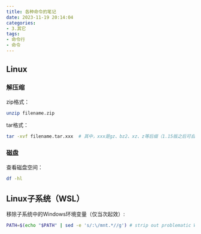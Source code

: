 ```yaml
---
title: 各种命令的笔记
date: 2023-11-19 20:14:04
categories:
- 3.其它
tags:
- 命令行
- 命令
---
```


## Linux

### 解压缩

zip格式：
``` bash
unzip filename.zip
```

tar格式：
``` bash
tar -xvf filename.tar.xxx  # 其中，xxx是gz、bz2、xz、z等后缀（1.15版之后可自动识别压缩格式）
```

### 磁盘
查看磁盘空间：
``` bash
df -hl
```

## Linux子系统（WSL）

移除子系统中的Windows环境变量（仅当次起效）:
``` bash
PATH=$(echo "$PATH" | sed -e 's/:\/mnt.*//g') # strip out problematic Windows %PATH% imported var
```
